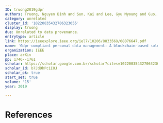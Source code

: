 ```yaml
---
ID: truong2019gdpr
authors: Truong, Nguyen Binh and Sun, Kai and Lee, Gyu Myoung and Guo, Yike
category: unrelated
cluster_id: '10220035432706323055'
display: truong
due: Unrelated to data provenance.
entrytype: article
link: https://ieeexplore.ieee.org/iel7/10206/8833568/08876647.pdf
name: 'Gdpr-compliant personal data management: A blockchain-based solution'
organization: IEEE
place: arXiv
pp: 1746--1761
scholar: https://scholar.google.com.br/scholar?cites=10220035432706323055&as_sdt=2005&sciodt=0,5&hl=en
scholar_id: b7Jd9hPc1I0J
scholar_ok: true
start_set: true
volume: '15'
year: 2019

---
```


# References

